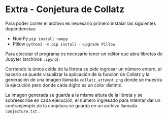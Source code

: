 # Extra - Conjetura de Collatz

Para poder correr el archivo es necesario primero instalar las siguientes dependencias:

- NumPy `pip install numpy`
- Pillow `python3 -m pip install --upgrade Pillow` 

Para ejecutar el programa es necesario tener un editor que abra libretas de Jupyter (archivos `.ipynb`).

Corriendo la única celda de la libreta se pide ingresar un número entero, al hacerlo se puede visualizar la aplicación de la función de Collatz y la generación de una imagen llamada `collatz_attempt.png` donde se muestra la ejecución pero donde cada dígito es un color distinto.

La imagen generada se guarda a la misma altura de la libreta y se sobreescribe en cada ejecución, el número ingresado para intentar dar un contraejemplo de la conjetura se guarda en un archivo llamada `conjecture.txt` .